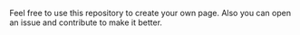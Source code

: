 Feel free to use this repository to create your own page. Also you can open an issue and contribute to make it better.
